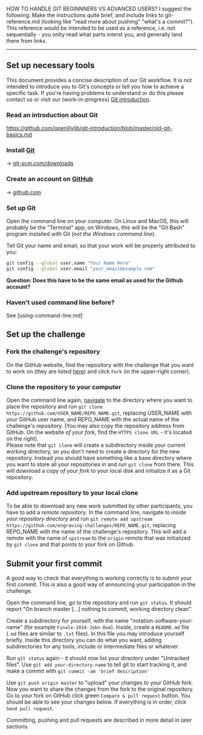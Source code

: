 HOW TO HANDLE GIT BEGINNNERS VS ADVANCED USERS?
I suggest the following: Make the instructions quite brief, and include links to git-reference.md (looking like "read more about pushing" "what's a commit?").  This reference would be intended to be used as a reference, i.e. not sequentially - you onlty read what parts interst you, and generally land there from links.

---

Set up necessary tools
----------------------

This document provides a concise description of our Git workflow.
It is not intended to introduce you to Git's concepts or tell you
how to achieve a specific task. If you're having problems to understand
or do this please contact us or visit our (work-in-progress)
[Git introduction](https://github.com/openlilylib/git-introduction).

### Read an introduction about Git

https://github.com/openlilylib/git-introduction/blob/master/old-git-basics.md


### Install [Git](http://git-scm.com/downloads)

-> [git-scm.com/downloads](http://git-scm.com/downloads)


### Create an account on [GitHub](http://github.com)

-> [github.com](http://github.com)


### Set up Git

Open the command line on your computer.  On Linux and MacOS, this will
probably be the "Terminal" app; on Windows, this will be the "Git Bash"
program installed with Git (_not the Windows command line_).

Tell Git your name and email, so that your work will be properly
attributed to you:

``` bash
git config --global user.name "Your Name Here"
git config --global user.email "your_email@example.com"
```

**Question: Does this have to be the same email as used for the Github account?**

### Haven't used command line before?

See [using-command-line.md]


Set up the challenge
--------------------

### Fork the challenge's repository

On the GitHub website, find the repository with the challenge that you
want to work on (they are listed [here](github.com/engraving-challenges))
and click `Fork` (in the upper-right corner).


### Clone the repository to your computer

Open the command line again, [navigate](setup.md#havent-used-command-line-before)
to the directory where you want to place the repository and run
`git clone https://github.com/USER_NAME/REPO_NAME.git`,
replacing USER_NAME with your GitHub user name, and REPO_NAME
with the actual name of the challenge's repository.
(You may also copy the repository address from GitHub.  On the website
_of your fork_, find the `HTTPS clone URL` - it's located on the right).  
Please note that `git clone` will create a subdirectory inside your current
working directory, so you don't need to create a directory for the new
repository. Instead you should have something like a base directory where
you want to store all your repositories in and run `git clone` from there.
This will download a copy *of your fork* to your local disk and initialize
it as a Git repository.


### Add upstream repository to your local clone

To be able to download any new work submitted by other participants,
you have to add a _remote repository_.  In the command line, navigate
to *inside your repository directory* and run
`git remote add upstream https://github.com/engraving-challenges/REPO_NAME.git`,
replacing REPO_NAME with the name of the challenge's repository.
This will add a remote with the name of `upstream` to the `origin` remote
that was initialized by `git clone` and that points to your fork on Github.



Submit your first commit
------------------------

A good way to check that everything is working correctly is to submit your first commit.  This is also a good way of announcing your participation in the challenge.

Open the command line, go to the repository and run `git status`.  It should report "On branch master [...] nothing to commit, working directory clean".

Create a subdirectory for yourself, with the name "notation-software-your-name" (for example `Finale-2014-John-Doe`).  Inside, create a `README.md` file (`.md` files are similar to `.txt` files).  In this file you may introduce yourself briefly.
Inside this directory you can do what you want, adding subdirectories
for any tools, include or intermediate files or whatever.

Run `git status` again - it should now list your directory under "Untracked files".  Use `git add your-directory-name` to tell git to start tracking it, and make a commit with `git commit -am 'brief description'`

Use `git push origin master` to "upload" your changes to your GitHub fork.  Now you want to share the changes from the fork to the original repository.  Go to your fork on GitHub click green `Compare & pull request` button.  You should be able to see your changes below.  If everything is in order, click `Send pull request`.

Committing, pushing and pull requests are described in more detail in later sections.